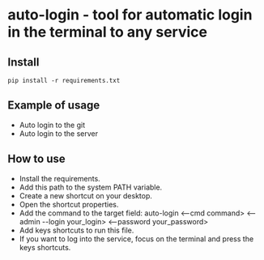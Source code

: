 # auto-login - tool for automatic login in the terminal to any service

## Install
```shell
pip install -r requirements.txt
```

## Example of usage
- Auto login to the git
- Auto login to the server

## How to use
- Install the requirements.
- Add this path to the system PATH variable.
- Create a new shortcut on your desktop.
- Open the shortcut properties.
- Add the command to the target field: auto-login <--cmd command> <--admin --login your_login> <--password your_password>
- Add keys shortcuts to run this file.
- If you want to log into the service, focus on the terminal and press the keys shortcuts.